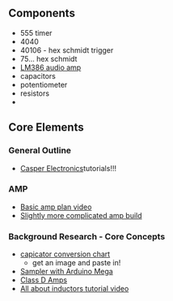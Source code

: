 ## Components
* 555 timer
* 4040
* 40106 - hex schmidt trigger
* 75... hex schmidt
* [LM386 audio amp](http://www.ti.com/lit/ds/symlink/lm386.pdf)
* capacitors
* potentiometer
* resistors
*

## Core Elements
### General Outline
* [Casper Electronics](https://www.youtube.com/watch?v=FaoJaLmZaL4)tutorials!!!

### AMP
* [Basic amp plan video](https://www.youtube.com/watch?v=ZOuZWE_tfgQ)
* [Slightly more complicated amp build](https://www.youtube.com/watch?v=eikfRF66hRA)



### Background Research - Core Concepts
* [capicator conversion chart](http://www.radio-electronics.com/info/formulae/capacitance/capacitor-conversion-chart.php)
  * get an image and paste in!
* [Sampler with Arduino Mega](https://www.youtube.com/watch?v=tUapZ_JdHLE)
* [Class D Amps](https://www.youtube.com/watch?v=O1UagNkcxi4)
* [All about inductors tutorial video](https://www.youtube.com/watch?v=NgwXkUt3XxQ)
